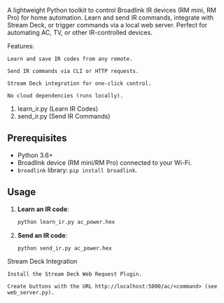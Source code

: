A lightweight Python toolkit to control Broadlink IR devices (RM mini, RM Pro) for home automation. Learn and send IR commands, integrate with Stream Deck, or trigger commands via a local web server. Perfect for automating AC, TV, or other IR-controlled devices.

Features:

    Learn and save IR codes from any remote.

    Send IR commands via CLI or HTTP requests.

    Stream Deck integration for one-click control.

    No cloud dependencies (runs locally).

1. learn_ir.py (Learn IR Codes)
2. send_ir.py (Send IR Commands)

## Prerequisites
- Python 3.6+
- Broadlink device (RM mini/RM Pro) connected to your Wi-Fi.
- `broadlink` library: `pip install broadlink`.

## Usage
1. **Learn an IR code**:
   ```bash
   python learn_ir.py ac_power.hex
   
2. **Send an IR code**:
   ```bash
   python send_ir.py ac_power.hex

Stream Deck Integration

    Install the Stream Deck Web Request Plugin.

    Create buttons with the URL http://localhost:5000/ac/<command> (see web_server.py).
